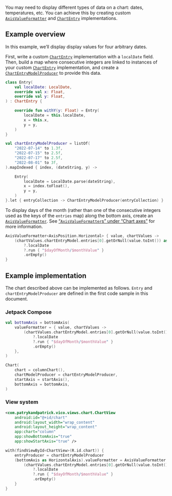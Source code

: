 You may need to display different types of data on a chart: dates, temperatures, etc. You can achieve this by creating custom [`AxisValueFormatter`](https://patrykandpatrick.com/vico/api/vico/core/com.patrykandpatrick.vico.core.axis.formatter/-axis-value-formatter) and [`ChartEntry`](https://patrykandpatrick.com/vico/api/vico/core/com.patrykandpatrick.vico.core.entry/-chart-entry) implementations.

## Example overview

In this example, we’ll display display values for four arbitrary dates.

First, write a custom [`ChartEntry`](https://patrykandpatrick.com/vico/api/vico/core/com.patrykandpatrick.vico.core.entry/-chart-entry) implementation with a `localDate` field. Then, build a map where consecutive integers are linked to instances of your custom [`ChartEntry`](https://patrykandpatrick.com/vico/api/vico/core/com.patrykandpatrick.vico.core.entry/-chart-entry) implementation, and create a [`ChartEntryModelProducer`](https://patrykandpatrick.com/vico/api/vico/core/com.patrykandpatrick.vico.core.entry/-chart-entry-model-producer/) to provide this data.

```kotlin
class Entry(
    val localDate: LocalDate,
    override val x: Float,
    override val y: Float,
) : ChartEntry {

    override fun withY(y: Float) = Entry(
        localDate = this.localDate,
        x = this.x,
        y = y,
    )
}

val chartEntryModelProducer = listOf(
    "2022-07-14" to 1.3f,
    "2022-07-15" to 2.5f,
    "2022-07-17" to 2.5f,
    "2022-08-01" to 3f,
).mapIndexed { index, (dateString, y) ->

    Entry(
        localDate = LocalDate.parse(dateString),
        x = index.toFloat(),
        y = y,
    )
}.let { entryCollection -> ChartEntryModelProducer(entryCollection) }
```

To display days of the month (rather than one of the consecutive integers used as the keys of the `entries` map) along the bottom axis, create an [`AxisValueFormatter`](https://patrykandpatrick.com/vico/api/vico/core/com.patrykandpatrick.vico.core.axis.formatter/-axis-value-formatter). See [“`AxisValueFormatter`s” under “Chart axes”](/core-topics/chart-axes/#axisvalueformatters) for more information.

```kotlin
AxisValueFormatter<AxisPosition.Horizontal> { value, chartValues ->
    (chartValues.chartEntryModel.entries[0].getOrNull(value.toInt()) as Entry?)
        ?.localDate
        ?.run { "$dayOfMonth/$monthValue" }
        .orEmpty()
}
```

## Example implementation

The chart described above can be implemented as follows. `Entry` and `chartEntryModelProducer` are defined in the first code sample in this document.

### Jetpack Compose

```kotlin
val bottomAxis = bottomAxis(
    valueFormatter = { value, chartValues ->
        (chartValues.chartEntryModel.entries[0].getOrNull(value.toInt()) as Entry?)
            ?.localDate
            ?.run { "$dayOfMonth/$monthValue" }
            .orEmpty()
    },
)

Chart(
    chart = columnChart(),
    chartModelProducer = chartEntryModelProducer,
    startAxis = startAxis(),
    bottomAxis = bottomAxis,
)
```

### View system

```xml
<com.patrykandpatrick.vico.views.chart.ChartView
    android:id="@+id/chart"
    android:layout_width="wrap_content"
    android:layout_height="wrap_content"
    app:chart="column"
    app:showBottomAxis="true"
    app:showStartAxis="true" />
```

```kotlin
with(findViewById<ChartView>(R.id.chart)) {
    entryProducer = chartEntryModelProducer
    (bottomAxis as HorizontalAxis).valueFormatter = AxisValueFormatter { value, chartValues ->
        (chartValues.chartEntryModel.entries[0].getOrNull(value.toInt()) as Entry?)
            ?.localDate
            ?.run { "$dayOfMonth/$monthValue" }
            .orEmpty()
    }
}
```
